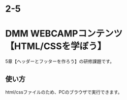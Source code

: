 # 2-5
# DMM WEBCAMPコンテンツ【HTML/CSSを学ぼう】
5章【ヘッダーとフッターを作ろう】の研修課題です。

## 使い方
html/cssファイルのため、PCのブラウザで実行できます。